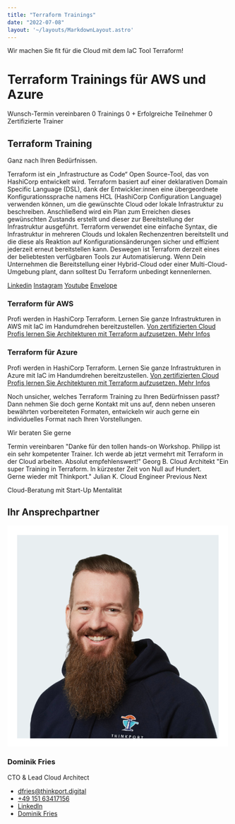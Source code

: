 ```yaml
---
title: "Terraform Trainings"
date: "2022-07-08"
layout: '~/layouts/MarkdownLayout.astro'
---
```


Wir machen Sie fit für die Cloud mit dem IaC Tool Terraform!

# Terraform Trainings für AWS und Azure

 Wunsch-Termin vereinbaren 0 Trainings 0 + Erfolgreiche Teilnehmer 0 Zertifizierte Trainer

## Terraform Training

Ganz nach Ihren Bedürfnissen.

Terraform ist ein „Infrastructure as Code“ Open Source-Tool, das von HashiCorp entwickelt wird. Terraform basiert auf einer deklarativen Domain Specific Language (DSL), dank der Entwickler:innen eine übergeordnete Konfigurationssprache namens HCL (HashiCorp Configuration Language) verwenden können, um die gewünschte Cloud oder lokale Infrastruktur zu beschreiben. Anschließend wird ein Plan zum Erreichen dieses gewünschten Zustands erstellt und dieser zur Bereitstellung der Infrastruktur ausgeführt. Terraform verwendet eine einfache Syntax, die Infrastruktur in mehreren Clouds und lokalen Rechenzentren bereitstellt und die diese als Reaktion auf Konfigurationsänderungen sicher und effizient jederzeit erneut bereitstellen kann. Deswegen ist Terraform derzeit eines der beliebtesten verfügbaren Tools zur Automatisierung. Wenn Dein Unternehmen die Bereitstellung einer Hybrid-Cloud oder einer Multi-Cloud-Umgebung plant, dann solltest Du Terraform unbedingt kennenlernen.

[Linkedin](https://www.linkedin.com/company/11759873) [Instagram](https://www.instagram.com/thinkport/) [Youtube](https://www.youtube.com/channel/UCnke3WYRT6bxuMK2t4jw2qQ) [Envelope](mailto:tdrechsel@thinkport.digital)[](#linksection)

### Terraform für AWS

Profi werden in HashiCorp Terraform. Lernen Sie ganze Infrastrukturen in AWS mit IaC im Handumdrehen bereitzustellen. [Von zertifizierten Cloud Profis lernen Sie Architekturen mit Terraform aufzusetzen. Mehr Infos](https://thinkport.digital/terraform-fuer-aws-lernen/)

### Terraform für Azure

Profi werden in HashiCorp Terraform. Lernen Sie ganze Infrastrukturen in Azure mit IaC im Handumdrehen bereitzustellen. [Von zertifizierten Cloud Profis lernen Sie Architekturen mit Terraform aufzusetzen. Mehr Infos](https://thinkport.digital/terraform-fuer-azure-lernen/)

Noch unsicher, welches Terraform Training zu Ihren Bedürfnissen passt? Dann nehmen Sie doch gerne Kontakt mit uns auf, denn neben unseren bewährten vorbereiteten Formaten, entwickeln wir auch gerne ein individuelles Format nach Ihren Vorstellungen.

Wir beraten Sie gerne

 Termin vereinbaren "Danke für den tollen hands-on Workshop. Philipp ist ein sehr kompetenter Trainer. Ich werde ab jetzt vermehrt mit Terraform in der Cloud arbeiten. Absolut empfehlenswert!" Georg B. Cloud Architekt "Ein super Training in Terraform. In kürzester Zeit von Null auf Hundert.  
Gerne wieder mit Thinkport." Julian K. Cloud Engineer Previous Next

Cloud-Beratung mit Start-Up Mentalität

## Ihr Ansprechpartner

![Dominik gerahmt](images/Dominik_mH-2.png)

### Dominik Fries

CTO & Lead Cloud Architect

* [dfries@thinkport.digital](mailto:dfries@thinkport.digital)
* [+49 151 63417156](tel:+4915163417156)
* [LinkedIn](https://www.linkedin.com/in/dominik-fries-497ab7107/?originalSubdomain=de)
* [Dominik Fries](https://www.xing.com/profile/Dominik_Fries5)
